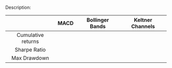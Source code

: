 Description: <Describe your methodology>


||MACD|Bollinger Bands|Keltner Channels|
| :-: | :-: | :-: | :-: |
|Cumulative returns|
|Sharpe Ratio|
|Max Drawdown|








